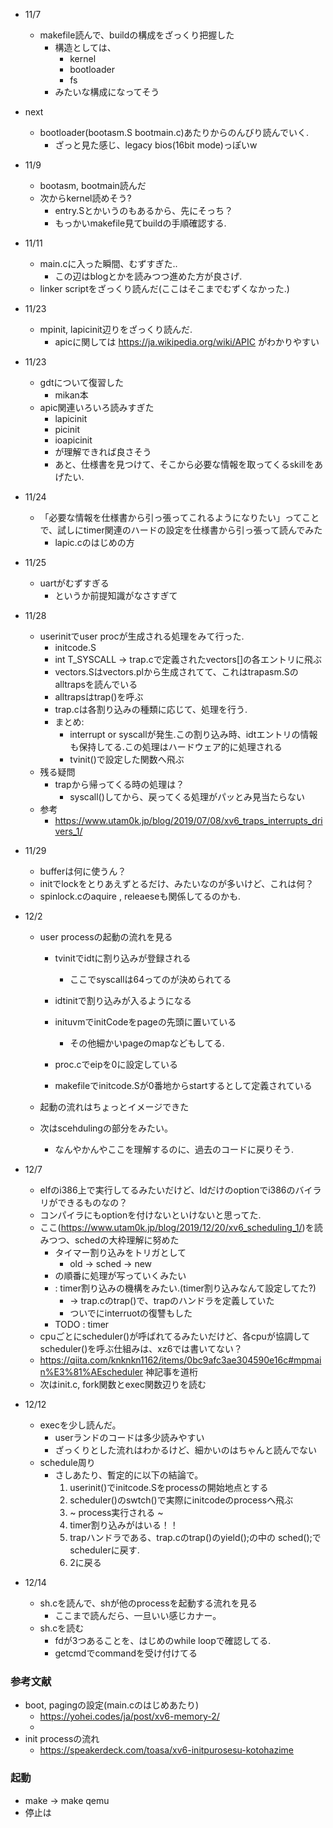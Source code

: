 * 11/7
  * makefile読んで、buildの構成をざっくり把握した
    * 構造としては、
      * kernel
      * bootloader
      * fs
    * みたいな構成になってそう
* next
  * bootloader(bootasm.S bootmain.c)あたりからのんびり読んでいく.
    * ざっと見た感じ、legacy bios(16bit mode)っぽいw

* 11/9
  * bootasm, bootmain読んだ
  * 次からkernel読めそう?
    * entry.Sとかいうのもあるから、先にそっち？
    * もっかいmakefile見てbuildの手順確認する.

* 11/11
  * main.cに入った瞬間、むずすぎた..
    * この辺はblogとかを読みつつ進めた方が良さげ.
  * linker scriptをざっくり読んだ(ここはそこまでむずくなかった.)

* 11/23
  * mpinit, lapicinit辺りをざっくり読んだ.
    * apicに関しては https://ja.wikipedia.org/wiki/APIC がわかりやすい

* 11/23
  * gdtについて復習した
    * mikan本
  * apic関連いろいろ読みすぎた
      * lapicinit
      * picinit
      * ioapicinit
    * が理解できれば良さそう
    * あと、仕様書を見つけて、そこから必要な情報を取ってくるskillをあげたい.

* 11/24
  * 「必要な情報を仕様書から引っ張ってこれるようになりたい」ってことで、試しにtimer関連のハードの設定を仕様書から引っ張って読んでみた
    * lapic.cのはじめの方

* 11/25
  * uartがむずすぎる
    * というか前提知識がなさすぎて

* 11/28
  * userinitでuser procが生成される処理をみて行った.
    * initcode.S
    * int T_SYSCALL -> trap.cで定義されたvectors[]の各エントリに飛ぶ
    * vectors.Sはvectors.plから生成されてて、これはtrapasm.Sのalltrapsを読んでいる
    * alltrapsはtrap()を呼ぶ
    * trap.cは各割り込みの種類に応じて、処理を行う.
    * まとめ:
      * interrupt or syscallが発生.この割り込み時、idtエントリの情報も保持してる.この処理はハードウェア的に処理される
      * tvinit()で設定した関数へ飛ぶ
  * 残る疑問
    * trapから帰ってくる時の処理は？
      * syscall()してから、戻ってくる処理がパッとみ見当たらない
  * 参考
    * https://www.utam0k.jp/blog/2019/07/08/xv6_traps_interrupts_drivers_1/

* 11/29
  * bufferは何に使うん？
  * initでlockをとりあえずとるだけ、みたいなのが多いけど、これは何？
  * spinlock.cのaquire , releaeseも関係してるのかも.

* 12/2
  * user processの起動の流れを見る 
    * tvinitでidtに割り込みが登録される
      * ここでsyscallは64ってのが決められてる
    * idtinitで割り込みが入るようになる

    * inituvmでinitCodeをpageの先頭に置いている
      * その他細かいpageのmapなどもしてる.
    * proc.cでeipを0に設定している
    * makefileでinitcode.Sが0番地からstartするとして定義されている

  * 起動の流れはちょっとイメージできた
  * 次はscehdulingの部分をみたい。
    * なんやかんやここを理解するのに、過去のコードに戻りそう.

* 12/7
  * elfのi386上で実行してるみたいだけど、ldだけのoptionでi386のバイラリができるものなの？
  * コンパイラにもoptionを付けないといけないと思ってた.
  * ここ(https://www.utam0k.jp/blog/2019/12/20/xv6_scheduling_1/)を読みつつ、schedの大枠理解に努めた
    * タイマー割り込みをトリガとして
      * old -> sched -> new
    * の順番に処理が写っていくみたい 
    * : timer割り込みの機構をみたい.(timer割り込みなんて設定してた?)
      * -> trap.cのtrap()で、trapのハンドラを定義していた
      * ついでにinterruotの復讐もした
    * TODO : timer
  * cpuごとにscheduler()が呼ばれてるみたいだけど、各cpuが協調してscheduler()を呼ぶ仕組みは、xz6では書いてない？
  * https://qiita.com/knknkn1162/items/0bc9afc3ae304590e16c#mpmain%E3%81%AEscheduler 神記事を道桁
  * 次はinit.c, fork関数とexec関数辺りを読む

* 12/12
  * execを少し読んだ。
    * userランドのコードは多少読みやすい
    * ざっくりとした流れはわかるけど、細かいのはちゃんと読んでない
  * schedule周り
    * さしあたり、暫定的に以下の結論で。
      1. userinit()でinitcode.Sをprocessの開始地点とする
      2. scheduler()のswtch()で実際にinitcodeのprocessへ飛ぶ
      3. ~ process実行される ~
      4. timer割り込みがはいる！！
      5. trapハンドラである、trap.cのtrap()のyield();の中の  sched();でschedulerに戻す.
      6. 2に戻る

* 12/14
  * sh.cを読んで、shが他のprocessを起動する流れを見る
    * ここまで読んだら、一旦いい感じカナー。
  * sh.cを読む
    * fdが3つあることを、はじめのwhile loopで確認してる.
    * getcmdでcommandを受け付けてる
### 参考文献
* boot, pagingの設定(main.cのはじめあたり)
  * https://yohei.codes/ja/post/xv6-memory-2/
  * 
* init processの流れ
  * https://speakerdeck.com/toasa/xv6-initpurosesu-kotohazime
### 起動
* make -> make qemu
* 停止は